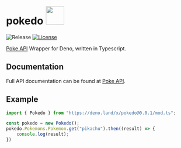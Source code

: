 # pokedo <a href="https://pokeapi.co/api/v2/pokemon/bulbasaur"><img src='https://veekun.com/dex/media/pokemon/global-link/1.png' height=50px/></a>
![Release](https://img.shields.io/github/v/release/callmeumm/pokedo)
[![License](https://img.shields.io/badge/license-mit-blue.svg?style=flat)](https://raw.githubusercontent.com/callmeumm/pokedo/master/LICENSE)

[Poke API](https://pokeapi.co) Wrapper for Deno, written in Typescript.

## Documentation

Full API documentation can be found at [Poke API](https://pokeapi.co/docs/v2.html).

## Example
```typescript
import { Pokedo } from "https://deno.land/x/pokedo@0.0.1/mod.ts";

const pokedo = new Pokedo();
pokedo.Pokemons.Pokemon.get("pikachu").then((result) => {
    console.log(result);
})
```